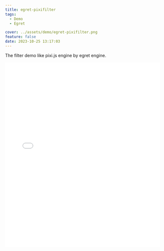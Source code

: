 ```yaml
---
title: egret-pixifilter
tags:
  - Demo
  - Egret

cover: ../assets/demo/egret-pixifilter.png
feature: false
date: 2023-10-25 13:17:03
---
```

The filter demo like pixi.js engine by egret engine.
<iframe
width=100%
height=600
src='../assets/demo/egret-pixifilter/index.html'
frameborder=0
></iframe>